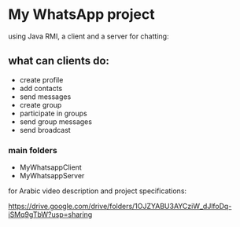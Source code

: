 # My WhatsApp project

using Java RMI, a client and a server for chatting:

## what can clients do:

* create profile
* add contacts
* send messages
* create group
* participate in groups
* send group messages
* send broadcast

### main folders

* MyWhatsappClient
* MyWhatsappServer

for Arabic video description and project specifications: 

https://drive.google.com/drive/folders/1OJZYABU3AYCziW_dJlfoDq-iSMq9gTbW?usp=sharing

